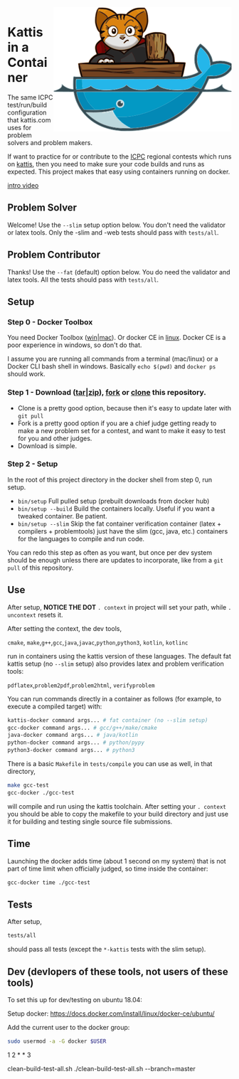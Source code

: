 <img align="right" src="kattis-docker.png">

# Kattis in a Container

The same ICPC test/run/build configuration that kattis.com uses for problem solvers and problem makers.

If want to practice for or contribute to the [ICPC](https://icpc.foundation) regional contests which runs on [kattis](https://open.kattis.com), then you need to make sure your code builds and runs as expected.  This project makes that easy using containers running on docker.

[intro video](https://www.youtube.com/watch?v=BhHuNOczXzg)

## Problem Solver

Welcome! Use the `--slim` setup option below.  You don't need the validator or latex tools.  Only the -slim and -web tests should pass with `tests/all`.

## Problem Contributor

Thanks! Use the `--fat` (default) option below.  You do need the validator and latex tools.  All the tests should pass with `tests/all`.

## Setup

### Step 0 - Docker Toolbox

You need Docker Toolbox ([win](https://docs.docker.com/toolbox/toolbox_install_windows/)|[mac](https://docs.docker.com/toolbox/toolbox_install_mac/)).  Or docker CE in [linux](https://docs.docker.com/install/).  Docker CE is a poor experience in windows, so don't do that.

I assume you are running all commands from a terminal (mac/linux) or a Docker CLI bash shell in windows.  Basically `echo $(pwd)` and `docker ps` should work.

### Step 1 - Download ([tar](https://api.github.com/repos/icpc/kattis-docker/tarball/master)|[zip](https://api.github.com/repos/icpc/kattis-docker/zipball/master)), [fork](https://help.github.com/articles/fork-a-repo/) or [clone](https://help.github.com/articles/cloning-a-repository/) this repository.

* Clone is a pretty good option, because then it's easy to update later with `git pull`
* Fork is a pretty good option if you are a chief judge getting ready to make a new problem set for a contest, and want to make it easy to test for you and other judges.
* Download is simple.

### Step 2 - Setup

In the root of this project directory in the docker shell from step 0, run setup.

* `bin/setup` Full pulled setup (prebuilt downloads from docker hub)
* `bin/setup --build` Build the containers locally.  Useful if you want a tweaked container.  Be patient.
* `bin/setup --slim` Skip the fat container verification container (latex + compilers + problemtools) just have the slim (gcc, java, etc.) containers for the languages to compile and run code.

You can redo this step as often as you want, but once per dev system should be enough unless there are updates to incorporate, like from a `git pull` of this repository.

## Use

After setup, **NOTICE THE DOT** `. context` in project will set your path, while `. uncontext` resets it.  

After setting the context, the dev tools,

`cmake`, `make`,`g++`,`gcc`,`java`,`javac`,`python`,`python3`, `kotlin`, `kotlinc`

run in containers using the kattis version of these languages.  The default fat kattis setup (no `--slim` setup) also provides latex and problem verification tools:

`pdflatex`,`problem2pdf`,`problem2html`, `verifyproblem`

You can run commands directly in a container as follows (for example, to execute a compiled target) with:

```bash
kattis-docker command args... # fat container (no --slim setup)
gcc-docker command args... # gcc/g++/make/cmake
java-docker command args... # java/kotlin
python-docker command args... # python/pypy
python3-docker command args... # python3
```

There is a basic `Makefile` in `tests/compile` you can use as well, in that directory,

```bash
make gcc-test
gcc-docker ./gcc-test
```

will compile and run using the kattis toolchain.  After setting your `. context` you should be able to copy the makefile to your build directory and just use it for building and testing single source file submissions.

## Time

Launching the docker adds time (about 1 second on my system) that is not part of time limit when officially judged, so time inside the container:

```bash
gcc-docker time ./gcc-test
```

## Tests

After setup,

```bash
tests/all
```

should pass all tests (except the `*-kattis` tests with the slim setup).

## Dev (devlopers of these tools, not users of these tools)

To set this up for dev/testing on ubuntu 18.04:

Setup docker: https://docs.docker.com/install/linux/docker-ce/ubuntu/

Add the current user to the docker group:

```bash
sudo usermod -a -G docker $USER
```

1 2 * * 3

clean-build-test-all.sh 
./clean-build-test-all.sh --branch=master

